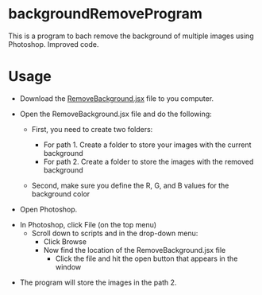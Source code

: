 # backgroundRemoveProgram
This is a program to bach remove the background of multiple images using Photoshop. Improved code.


# Usage   
* Download the [RemoveBackground.jsx](https://github.com/jsolorzano734/backgroundRemoveProgram/blob/main/RemoveBackground.jsx) file to you computer.  
 - Open the RemoveBackground.jsx file and do the following:  
	- First, you need to create two folders:  
		- For path 1. Create a folder to store your images with the current background  
		- For path 2. Create a folder to store the images with the removed background  

 	- Second, make sure you define the R, G, and B values for the background color  
   
* Open Photoshop.  
 - In Photoshop, click File (on the top menu)  
	- Scroll down to scripts and in the drop-down menu:   
		- Click Browse   
		- Now find the location of the RemoveBackground.jsx file    
			- Click the file and hit the open button that appears in the window   
   
* The program will store the images in the path 2. 
